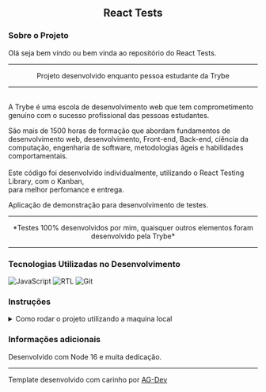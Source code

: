 <h2 align=center> React Tests </h2>

### Sobre o Projeto
<p>Olá seja bem vindo ou bem vinda ao repositório do React Tests.</r>  

---

<p align=center>Projeto desenvolvido enquanto pessoa estudante da Trybe</p>

---

<br/>
A Trybe é uma escola de desenvolvimento web que tem 
comprometimento genuíno com o sucesso profissional das pessoas 
estudantes.  

São mais de 1500 horas de formação que abordam fundamentos de 
desenvolvimento web, desenvolvimento, Front-end, Back-end, ciência da 
computação, engenharia de software, metodologias ágeis e habilidades 
comportamentais.
<br/>
<br/>
Este código foi desenvolvido individualmente, utilizando o React Testing Library, com o Kanban,  
para melhor perfomance e entrega.

Aplicação de demonstração para desenvolvimento de testes.

---

<p align=center>*Testes 100% desenvolvidos por mim, quaisquer outros elementos foram desenvolvido pela Trybe*</p>

---

### Tecnologias Utilizadas no Desenvolvimento
![JavaScript](https://img.shields.io/badge/javascript-%23323330.svg?style=for-the-badge&logo=javascript&logoColor=%23F7DF1E) ![RTL](https://img.shields.io/badge/testing%20library-323330?style=for-the-badge&logo=testing-library&logoColor=red) ![Git](https://img.shields.io/badge/GIT-E44C30?style=for-the-badge&logo=git&logoColor=white) 

### Instruções
<details>
<summary> Como rodar o projeto utilizando a maquina local </summary>
<br/>

>Primeiro faça o clone deste repositório em sua maquina.
```
git clone git@github.com:Adson-Gomes-Oliveira/React-Tests.git
```
>Após o clone ser concluído com sucesso, entre no diretório e utilize o comando `npm test`.

>Assim todos os testes serão executados com respectivamente seus resultados.

</details>  


### Informações adicionais
Desenvolvido com Node 16 e muita dedicação.

---

Template desenvolvido com carinho por [AG-Dev](https://www.linkedin.com/in/adson-gomes-oliveira/)

